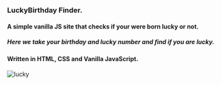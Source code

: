 ### LuckyBirthday Finder.
#### A simple vanilla JS site that checks if your were born lucky or not.
##### Here we take your birthday and lucky number and find if you are lucky.

#### Written in HTML, CSS and Vanilla JavaScript.
![lucky](https://www.theparisreview.org/blog/wp-content/uploads/2019/08/adobestock_274393443.jpeg)
